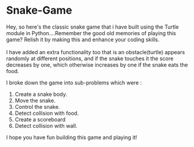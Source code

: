 # Snake-Game

Hey, so here's the classic snake game that i have built using the Turtle module in Python....Remember the good old memories of playing this game? 
Relish it by making this and enhance your coding skills. <br><br>
I have added an extra functionality too that is an obstacle(turtle) appears randomly at different positions, and if the snake touches it the score decreases by one, which otherwise increases by one if the snake eats the food.
  
I broke down the game into sub-problems which were :

1. Create a snake body.
2. Move the snake.
3. Control the snake.
4. Detect collision with food.
5. Create a scoreboard
6. Detect collision with wall.

I hope you have fun building this game and playing it!
